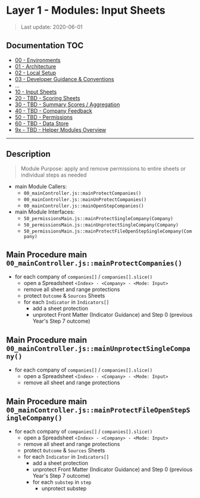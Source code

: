 # Layer 1 - Modules: Input Sheets

> Last update: 2020-06-01

## Documentation TOC

+ [00 - Environments](00-environment.md)
+ [01 - Architecture](01-architecture.md)
+ [02 - Local Setup](02-setup.md)
+ [03 - Developer Guidance & Conventions](03-guidance-conventions.md)
+ ...
+ [10 - Input Sheets](10-input-sheets-main.md)
+ [20 - TBD - Scoring Sheets](20-scoring-sheets-main.md)
+ [30 - TBD - Summary Scores / Aggregation](#)
+ [40 - TBD - Company Feedback](#)
+ [50 - TBD - Permissions](50_permissions-main.md)
+ [60 - TBD - Data Store](60-data-store-main.md)
+ [9x - TBD - Helper Modules Overview](90-helper-function.md)

---

## Description

> Module Purpose: apply and remove permissions to entire sheets or individual steps as needed

+ main Module Callers: 
    + `00_mainController.js::mainProtectCompanies()`
    + `00_mainController.js::mainUnProtectCompanies()`
    + `00_mainController.js::mainOpenStepCompanies()`
+ main Module Interfaces: 
    + `50_permissionsMain.js::mainProtectSingleCompany(Company)`
    + `50_permissionsMain.js::mainUnprotectSingleCompany(Company)`
    + `50_permissionsMain.js::mainProtectFileOpenStepSingleCompany(Company)`


## Main Procedure main `00_mainController.js::mainProtectCompanies()`

+ for each company of `companies[]` / `companies[].slice()`
    + open a Spreadsheet `<Index> - <Company> - <Mode: Input>`
    + remove all sheet and range protections
    + protect `Outcome` & `Sources` Sheets
    + for each `Indicator` in `Indicators[]`
        + add a sheet protection
        + unprotect Front Matter (Indicator Guidance) and Step 0 (previous Year's Step 7 outcome)


## Main Procedure main `00_mainController.js::mainUnprotectSingleCompany()`

+ for each company of `companies[]` / `companies[].slice()`
    + open a Spreadsheet `<Index> - <Company> - <Mode: Input>`
    + remove all sheet and range protections


## Main Procedure main `00_mainController.js::mainProtectFileOpenStepSingleCompany()`

+ for each company of `companies[]` / `companies[].slice()`
    + open a Spreadsheet `<Index> - <Company> - <Mode: Input>`
    + remove all sheet and range protections
    + protect `Outcome` & `Sources` Sheets
    + for each `Indicator` in `Indicators[]`
        + add a sheet protection
        + unprotect Front Matter (Indicator Guidance) and Step 0 (previous Year's Step 7 outcome)
        + for each `substep` in `step`
            + unprotect substep


